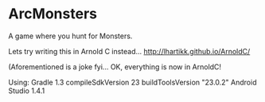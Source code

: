 # ArcMonsters
A game where you hunt for Monsters.


Lets try writing this in Arnold C instead...
http://lhartikk.github.io/ArnoldC/

(Aforementioned is a joke fyi...
OK, everything is now in ArnoldC!

Using:
Gradle 1.3
compileSdkVersion 23
buildToolsVersion "23.0.2"
Android Studio 1.4.1
